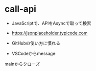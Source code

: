 # call-api

- JavaScriptで、APIをAsyncで取って検索
- https://jsonplaceholder.typicode.com

- GitHubの使い方に慣れる
- VSCodeからmessage

mainからクローズ
